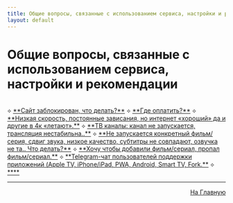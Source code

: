 ```yaml
---
title: Общие вопросы, связанные с использованием сервиса, настройки и рекомендации
layout: default
---
```

# Общие вопросы, связанные с использованием сервиса, настройки и рекомендации
<br>
⟡ <a href="subp/адрес">**Сайт заблокирован, что делать?**</a>    
⟡ <a href="subp/">**Где оплатить?**</a>  
⟡ <a href="subp/">**Низкая скорость, постоянные зависания, но интернет «хороший» да и другие в 4к «летают».**</a>  
⟡ <a href="subp/">**ТВ каналы: канал не запускается, трансляция нестабильна..**</a>  
⟡ <a href="subp/">**Не запускается конкретный фильм/серия, сдвиг звука, низкое качество, субтитры не совпадают, озвучка не та.. Что делать?**</a>  
⟡ <a href="subp/">**Хочу чтобы добавили фильм/сериал, пропал фильм/сериал.**</a>  
⟡ <a href="subp/">**Telegram-чат пользователей поддержки приложений (Apple TV, iPhone/iPad, PWA, Android, Smart TV, Fork.**</a>  
⟡ <a href="subp/">****</a>  






---
<p  align="right"><a href="https://lazykpub.github.io/Lazykpub">На Главную</a></p>
